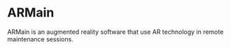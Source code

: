 # ARMain
ARMain is an augmented reality software that use AR technology in remote maintenance sessions.

